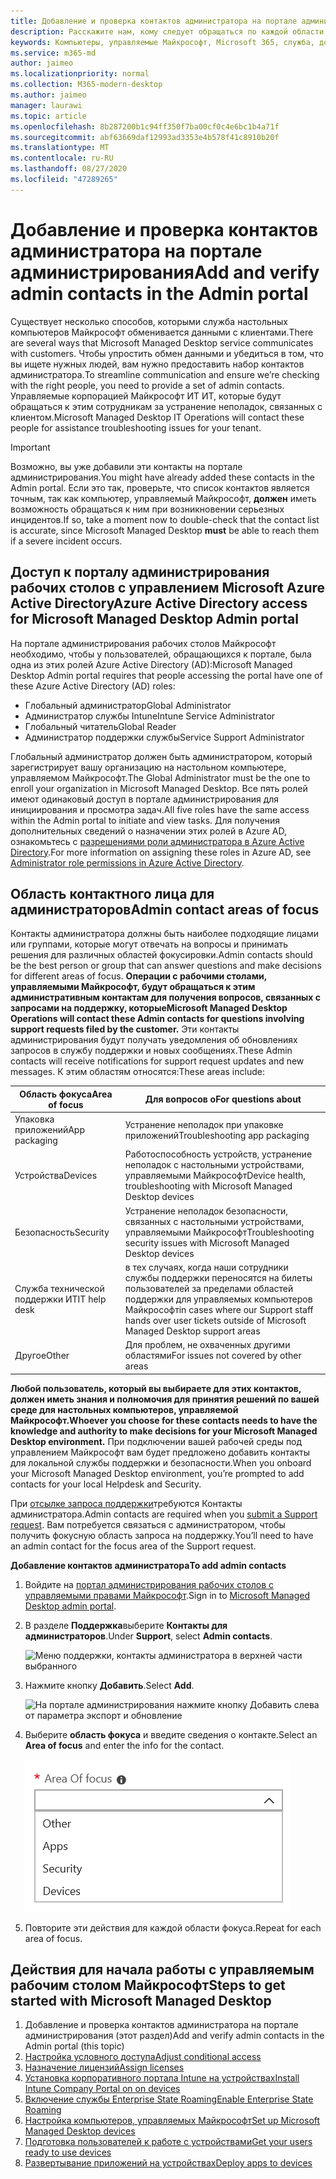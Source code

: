 ```yaml
---
title: Добавление и проверка контактов администратора на портале администрирования
description: Расскажите нам, кому следует обращаться по каждой области фокуса.
keywords: Компьютеры, управляемые Майкрософт, Microsoft 365, служба, документация
ms.service: m365-md
author: jaimeo
ms.localizationpriority: normal
ms.collection: M365-modern-desktop
ms.author: jaimeo
manager: laurawi
ms.topic: article
ms.openlocfilehash: 8b287200b1c94ff350f7ba00cf0c4e6bc1b4a71f
ms.sourcegitcommit: abf63669daf12993ad3353e4b578f41c8910b20f
ms.translationtype: MT
ms.contentlocale: ru-RU
ms.lasthandoff: 08/27/2020
ms.locfileid: "47289265"
---
```

# <a name="add-and-verify-admin-contacts-in-the-admin-portal"></a><span data-ttu-id="7818b-104">Добавление и проверка контактов администратора на портале администрирования</span><span class="sxs-lookup"><span data-stu-id="7818b-104">Add and verify admin contacts in the Admin portal</span></span>

<span data-ttu-id="7818b-105">Существует несколько способов, которыми служба настольных компьютеров Майкрософт обменивается данными с клиентами.</span><span class="sxs-lookup"><span data-stu-id="7818b-105">There are several ways that Microsoft Managed Desktop service communicates with customers.</span></span> <span data-ttu-id="7818b-106">Чтобы упростить обмен данными и убедиться в том, что вы ищете нужных людей, вам нужно предоставить набор контактов администратора.</span><span class="sxs-lookup"><span data-stu-id="7818b-106">To streamline communication and ensure we’re checking with the right people, you need to provide a set of admin contacts.</span></span> <span data-ttu-id="7818b-107">Управляемые корпорацией Майкрософт ИТ ИТ, которые будут обращаться к этим сотрудникам за устранение неполадок, связанных с клиентом.</span><span class="sxs-lookup"><span data-stu-id="7818b-107">Microsoft Managed Desktop IT Operations will contact these people for assistance troubleshooting issues for your tenant.</span></span>

> [!IMPORTANT]
> <span data-ttu-id="7818b-108">Возможно, вы уже добавили эти контакты на портале администрирования.</span><span class="sxs-lookup"><span data-stu-id="7818b-108">You might have already added these contacts in the Admin portal.</span></span> <span data-ttu-id="7818b-109">Если это так, проверьте, что список контактов является точным, так как компьютер, управляемый Майкрософт, **должен** иметь возможность обращаться к ним при возникновении серьезных инцидентов.</span><span class="sxs-lookup"><span data-stu-id="7818b-109">If so, take a moment now to double-check that the contact list is accurate, since Microsoft Managed Desktop **must** be able to reach them if a severe incident occurs.</span></span>

## <a name="azure-active-directory-access-for-microsoft-managed-desktop-admin-portal"></a><span data-ttu-id="7818b-110">Доступ к порталу администрирования рабочих столов с управлением Microsoft Azure Active Directory</span><span class="sxs-lookup"><span data-stu-id="7818b-110">Azure Active Directory access for Microsoft Managed Desktop Admin portal</span></span>

<span data-ttu-id="7818b-111">На портале администрирования рабочих столов Майкрософт необходимо, чтобы у пользователей, обращающихся к портале, была одна из этих ролей Azure Active Directory (AD):</span><span class="sxs-lookup"><span data-stu-id="7818b-111">Microsoft Managed Desktop Admin portal requires that people accessing the portal have one of these Azure Active Directory (AD) roles:</span></span>
- <span data-ttu-id="7818b-112">Глобальный администратор</span><span class="sxs-lookup"><span data-stu-id="7818b-112">Global Administrator</span></span>
- <span data-ttu-id="7818b-113">Администратор службы Intune</span><span class="sxs-lookup"><span data-stu-id="7818b-113">Intune Service Administrator</span></span>
- <span data-ttu-id="7818b-114">Глобальный читатель</span><span class="sxs-lookup"><span data-stu-id="7818b-114">Global Reader</span></span>
- <span data-ttu-id="7818b-115">Администратор поддержки службы</span><span class="sxs-lookup"><span data-stu-id="7818b-115">Service Support Administrator</span></span>

<span data-ttu-id="7818b-116">Глобальный администратор должен быть администратором, который зарегистрирует вашу организацию на настольном компьютере, управляемом Майкрософт.</span><span class="sxs-lookup"><span data-stu-id="7818b-116">The Global Administrator must be the one to enroll your organization in Microsoft Managed Desktop.</span></span> <span data-ttu-id="7818b-117">Все пять ролей имеют одинаковый доступ в портале администрирования для инициирования и просмотра задач.</span><span class="sxs-lookup"><span data-stu-id="7818b-117">All five roles have the same access within the Admin portal to initiate and view tasks.</span></span> <span data-ttu-id="7818b-118">Для получения дополнительных сведений о назначении этих ролей в Azure AD, ознакомьтесь с [разрешениями роли администратора в Azure Active Directory](https://docs.microsoft.com/azure/active-directory/users-groups-roles/directory-assign-admin-roles).</span><span class="sxs-lookup"><span data-stu-id="7818b-118">For more information on assigning these roles in Azure AD, see [Administrator role permissions in Azure Active Directory](https://docs.microsoft.com/azure/active-directory/users-groups-roles/directory-assign-admin-roles).</span></span> 

## <a name="admin-contact-areas-of-focus"></a><span data-ttu-id="7818b-119">Область контактного лица для администраторов</span><span class="sxs-lookup"><span data-stu-id="7818b-119">Admin contact areas of focus</span></span>

<span data-ttu-id="7818b-120">Контакты администратора должны быть наиболее подходящие лицами или группами, которые могут отвечать на вопросы и принимать решения для различных областей фокусировки.</span><span class="sxs-lookup"><span data-stu-id="7818b-120">Admin contacts should be the best person or group that can answer questions and make decisions for different areas of focus.</span></span> <span data-ttu-id="7818b-121">**Операции с рабочими столами, управляемыми Майкрософт, будут обращаться к этим административным контактам для получения вопросов, связанных с запросами на поддержку, которые**</span><span class="sxs-lookup"><span data-stu-id="7818b-121">**Microsoft Managed Desktop Operations will contact these Admin contacts for questions involving support requests filed by the customer.**</span></span> <span data-ttu-id="7818b-122">Эти контакты администрирования будут получать уведомления об обновлениях запросов в службу поддержки и новых сообщениях.</span><span class="sxs-lookup"><span data-stu-id="7818b-122">These Admin contacts will receive notifications for support request updates and new messages.</span></span> <span data-ttu-id="7818b-123">К этим областям относятся:</span><span class="sxs-lookup"><span data-stu-id="7818b-123">These areas include:</span></span>

<span data-ttu-id="7818b-124">Область фокуса</span><span class="sxs-lookup"><span data-stu-id="7818b-124">Area of focus</span></span> | <span data-ttu-id="7818b-125">Для вопросов о</span><span class="sxs-lookup"><span data-stu-id="7818b-125">For questions about</span></span>
--- | ---
<span data-ttu-id="7818b-126">Упаковка приложений</span><span class="sxs-lookup"><span data-stu-id="7818b-126">App packaging</span></span> | <span data-ttu-id="7818b-127">Устранение неполадок при упаковке приложений</span><span class="sxs-lookup"><span data-stu-id="7818b-127">Troubleshooting app packaging</span></span>
<span data-ttu-id="7818b-128">Устройства</span><span class="sxs-lookup"><span data-stu-id="7818b-128">Devices</span></span> | <span data-ttu-id="7818b-129">Работоспособность устройств, устранение неполадок с настольными устройствами, управляемыми Майкрософт</span><span class="sxs-lookup"><span data-stu-id="7818b-129">Device health, troubleshooting with Microsoft Managed Desktop devices</span></span>
<span data-ttu-id="7818b-130">Безопасность</span><span class="sxs-lookup"><span data-stu-id="7818b-130">Security</span></span> | <span data-ttu-id="7818b-131">Устранение неполадок безопасности, связанных с настольными устройствами, управляемыми Майкрософт</span><span class="sxs-lookup"><span data-stu-id="7818b-131">Troubleshooting security issues with Microsoft Managed Desktop devices</span></span>
<span data-ttu-id="7818b-132">Служба технической поддержки ИТ</span><span class="sxs-lookup"><span data-stu-id="7818b-132">IT help desk</span></span> | <span data-ttu-id="7818b-133">в тех случаях, когда наши сотрудники службы поддержки переносятся на билеты пользователей за пределами областей поддержки для управляемых компьютеров Майкрософт</span><span class="sxs-lookup"><span data-stu-id="7818b-133">in cases where our Support staff hands over user tickets outside of Microsoft Managed Desktop support areas</span></span> 
<span data-ttu-id="7818b-134">Другое</span><span class="sxs-lookup"><span data-stu-id="7818b-134">Other</span></span> | <span data-ttu-id="7818b-135">Для проблем, не охваченных другими областями</span><span class="sxs-lookup"><span data-stu-id="7818b-135">For issues not covered by other areas</span></span>

<span data-ttu-id="7818b-136">**Любой пользователь, который вы выбираете для этих контактов, должен иметь знания и полномочия для принятия решений по вашей среде для настольных компьютеров, управляемой Майкрософт.**</span><span class="sxs-lookup"><span data-stu-id="7818b-136">**Whoever you choose for these contacts needs to have the knowledge and authority to make decisions for your Microsoft Managed Desktop environment.**</span></span> <span data-ttu-id="7818b-137">При подключении вашей рабочей среды под управлением Майкрософт вам будет предложено добавить контакты для локальной службы поддержки и безопасности.</span><span class="sxs-lookup"><span data-stu-id="7818b-137">When you onboard your Microsoft Managed Desktop environment, you’re prompted to add contacts for your local Helpdesk and Security.</span></span> 

<span data-ttu-id="7818b-138">При [отсылке запроса поддержки](../service-description/support.md)требуются Контакты администратора.</span><span class="sxs-lookup"><span data-stu-id="7818b-138">Admin contacts are required when you [submit a Support request](../service-description/support.md).</span></span> <span data-ttu-id="7818b-139">Вам потребуется связаться с администратором, чтобы получить фокусную область запроса на поддержку.</span><span class="sxs-lookup"><span data-stu-id="7818b-139">You’ll need to have an admin contact for the focus area of the Support request.</span></span> 

<span data-ttu-id="7818b-140">**Добавление контактов администратора**</span><span class="sxs-lookup"><span data-stu-id="7818b-140">**To add admin contacts**</span></span>

1.  <span data-ttu-id="7818b-141">Войдите на [портал администрирования рабочих столов с управляемыми правами Майкрософт](https://aka.ms/mwaasportal).</span><span class="sxs-lookup"><span data-stu-id="7818b-141">Sign in to [Microsoft Managed Desktop admin portal](https://aka.ms/mwaasportal).</span></span> 

2.  <span data-ttu-id="7818b-142">В разделе **Поддержка**выберите **Контакты для администраторов**.</span><span class="sxs-lookup"><span data-stu-id="7818b-142">Under **Support**, select **Admin contacts**.</span></span> 

    ![Меню поддержки, контакты администратора в верхней части выбранного](../../media/admincontacts.png)

3. <span data-ttu-id="7818b-144">Нажмите кнопку **Добавить**.</span><span class="sxs-lookup"><span data-stu-id="7818b-144">Select **Add**.</span></span>

    ![На портале администрирования нажмите кнопку Добавить слева от параметра экспорт и обновление](../../media/adminadd.png)

4.  <span data-ttu-id="7818b-146">Выберите **область фокуса** и введите сведения о контакте.</span><span class="sxs-lookup"><span data-stu-id="7818b-146">Select an **Area of focus** and enter the info for the contact.</span></span> 

    ![список областей фокуса, таких как другие, приложения и безопасность;](../../media/areaoffocus.png)

5. <span data-ttu-id="7818b-148">Повторите эти действия для каждой области фокуса.</span><span class="sxs-lookup"><span data-stu-id="7818b-148">Repeat for each area of focus.</span></span> 

## <a name="steps-to-get-started-with-microsoft-managed-desktop"></a><span data-ttu-id="7818b-149">Действия для начала работы с управляемым рабочим столом Майкрософт</span><span class="sxs-lookup"><span data-stu-id="7818b-149">Steps to get started with Microsoft Managed Desktop</span></span>

1. <span data-ttu-id="7818b-150">Добавление и проверка контактов администратора на портале администрирования (этот раздел)</span><span class="sxs-lookup"><span data-stu-id="7818b-150">Add and verify admin contacts in the Admin portal (this topic)</span></span>
2. [<span data-ttu-id="7818b-151">Настройка условного доступа</span><span class="sxs-lookup"><span data-stu-id="7818b-151">Adjust conditional access</span></span>](conditional-access.md)
3. [<span data-ttu-id="7818b-152">Назначение лицензий</span><span class="sxs-lookup"><span data-stu-id="7818b-152">Assign licenses</span></span>](assign-licenses.md)
4. [<span data-ttu-id="7818b-153">Установка корпоративного портала Intune на устройствах</span><span class="sxs-lookup"><span data-stu-id="7818b-153">Install Intune Company Portal on on devices</span></span>](company-portal.md)
5. [<span data-ttu-id="7818b-154">Включение службы Enterprise State Roaming</span><span class="sxs-lookup"><span data-stu-id="7818b-154">Enable Enterprise State Roaming</span></span>](enterprise-state-roaming.md)
6. [<span data-ttu-id="7818b-155">Настройка компьютеров, управляемых Майкрософт</span><span class="sxs-lookup"><span data-stu-id="7818b-155">Set up Microsoft Managed Desktop devices</span></span>](set-up-devices.md)
7. [<span data-ttu-id="7818b-156">Подготовка пользователей к работе с устройствами</span><span class="sxs-lookup"><span data-stu-id="7818b-156">Get your users ready to use devices</span></span>](get-started-devices.md)
8. [<span data-ttu-id="7818b-157">Развертывание приложений на устройствах</span><span class="sxs-lookup"><span data-stu-id="7818b-157">Deploy apps to devices</span></span>](deploy-apps.md)
